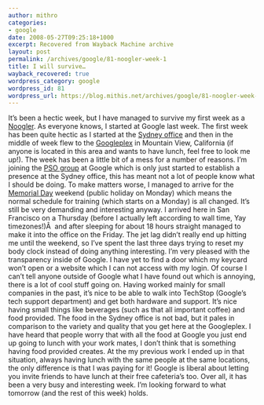 ```yaml
---
author: mithro
categories:
- google
date: 2008-05-27T09:25:18+1000
excerpt: Recovered from Wayback Machine archive
layout: post
permalink: /archives/google/81-noogler-week-1
title: I will survive…
wayback_recovered: true
wordpress_category: google
wordpress_id: 81
wordpress_url: https://blog.mithis.net/archives/google/81-noogler-week-1
---
```

It’s been a hectic week, but I have managed to survive my first week as a [Noogler](http://www.urbandictionary.com/define.php?term=noogler). As everyone knows, I started at Google last week. The first week has been quite hectic as I started at the [Sydney office](http://maps.google.com/maps?f=q&hl=en&geocode=&q=201+Sussex+St,+Sydney,+NSW+2000&sll=40.744071,-74.160204&sspn=0.008307,0.02193&ie=UTF8&ll=-33.872001,151.203632&spn=0.009104,0.02193&t=h&z=16&iwloc=addr) and then in the middle of week flew to the [Googleplex](http://en.wikipedia.org/wiki/Googleplex) in Mountain View, California (if anyone is located in this area and wants to have lunch, feel free to look me up!).
The week has been a little bit of a mess for a number of reasons. I’m joining the [PSO group](http://www.google.com/support/jobs/bin/topic.py?dep_id=1089&loc_id=1100) at Google which is only just started to establish a presence at the Sydney office, this has meant not a lot of people know what I should be doing. To make matters worse, I managed to arrive for the [Memorial Day](http://en.wikipedia.org/wiki/Memorial_Day) weekend (public holiday on Monday) which means the normal schedule for training (which starts on a Monday) is all changed. It’s still be very demanding and interesting anyway.
I arrived here in San Francisco on a Thursday (before I actually left according to wall time, Yay timezones!)Â  and after sleeping for about 18 hours straight managed to make it into the office on the Friday. The jet lag didn’t really end up hitting me until the weekend, so I’ve spent the last three days trying to reset my body clock instead of doing anything interesting.
I’m very pleased with the transparency inside of Google. I have yet to find a door which my keycard won’t open or a website which I can not access with my login. Of course I can’t tell anyone outside of Google what I have found out which is annoying, there is a lot of cool stuff going on.
Having worked mainly for small companies in the past, it’s nice to be able to walk into TechStop (Google’s tech support department) and get both hardware and support. It’s nice having small things like beverages (such as that all important coffee) and food provided. The food in the Sydney office is not bad, but it pales in comparison to the variety and quality that you get here at the Googleplex.
I have heard that people worry that with all the food at Google you just end up going to lunch with your work mates, I don’t think that is something having food provided creates. At the my previous work I ended up in that situation, always having lunch with the same people at the same locations, the only difference is that I was paying for it! Google is liberal about letting you invite friends to have lunch at their free cafeteria’s too.
Over all, it has been a very busy and interesting week. I’m looking forward to what tomorrow (and the rest of this week) holds.
